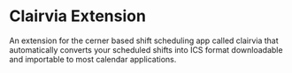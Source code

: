 # Clairvia Extension

An extension for the cerner based shift scheduling app called clairvia that automatically converts your scheduled shifts into ICS format downloadable and importable to most calendar applications.